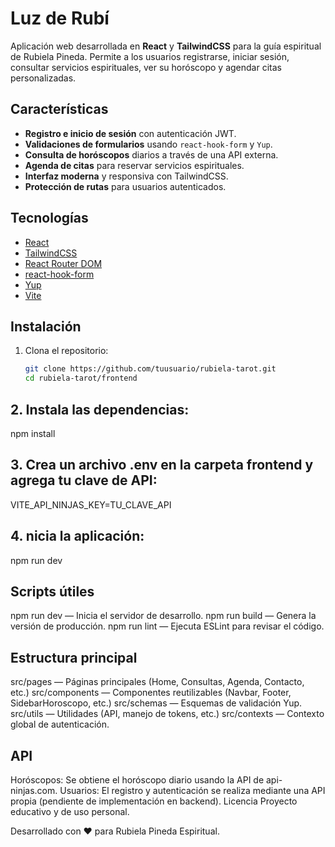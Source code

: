 # Luz de Rubí

Aplicación web desarrollada en **React** y **TailwindCSS** para la guía espiritual de Rubiela Pineda. Permite a los usuarios registrarse, iniciar sesión, consultar servicios espirituales, ver su horóscopo y agendar citas personalizadas.

## Características

- **Registro e inicio de sesión** con autenticación JWT.
- **Validaciones de formularios** usando `react-hook-form` y `Yup`.
- **Consulta de horóscopos** diarios a través de una API externa.
- **Agenda de citas** para reservar servicios espirituales.
- **Interfaz moderna** y responsiva con TailwindCSS.
- **Protección de rutas** para usuarios autenticados.

## Tecnologías

- [React](https://react.dev/)
- [TailwindCSS](https://tailwindcss.com/)
- [React Router DOM](https://reactrouter.com/)
- [react-hook-form](https://react-hook-form.com/)
- [Yup](https://github.com/jquense/yup)
- [Vite](https://vitejs.dev/)

## Instalación

1. Clona el repositorio:
   ```sh
   git clone https://github.com/tuusuario/rubiela-tarot.git
   cd rubiela-tarot/frontend

   ```

## 2. Instala las dependencias:

npm install

## 3. Crea un archivo .env en la carpeta frontend y agrega tu clave de API:

VITE_API_NINJAS_KEY=TU_CLAVE_API

## 4. nicia la aplicación:

npm run dev

## Scripts útiles

npm run dev — Inicia el servidor de desarrollo.
npm run build — Genera la versión de producción.
npm run lint — Ejecuta ESLint para revisar el código.

## Estructura principal

src/pages — Páginas principales (Home, Consultas, Agenda, Contacto, etc.)
src/components — Componentes reutilizables (Navbar, Footer, SidebarHoroscopo, etc.)
src/schemas — Esquemas de validación Yup.
src/utils — Utilidades (API, manejo de tokens, etc.)
src/contexts — Contexto global de autenticación.

## API

Horóscopos: Se obtiene el horóscopo diario usando la API de api-ninjas.com.
Usuarios: El registro y autenticación se realiza mediante una API propia (pendiente de implementación en backend).
Licencia
Proyecto educativo y de uso personal.

Desarrollado con ❤️ para Rubiela Pineda Espiritual.
